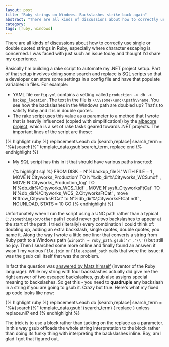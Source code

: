 ```yaml
---
layout: post
title: "Ruby strings on Windows. Backslashes strike back again"
abstract: "There are all kinds of discussions about how to correctly use single or double quoted strings in Ruby, especially where character escaping is concerned. I was faced with just such an issue today and thought I'd share my experience."
category: 
tags: [ruby, windows]
---
```

There are all kinds of [discussions](http://stackoverflow.com/questions/648156/backslashes-in-single-quoted-strings-vs-double-quoted-strings-in-ruby) about how to correctly use single or double quoted strings in Ruby, especially where character escaping is concerned. I was faced with just such an issue today and thought I'd share my experience.

Basically I'm building a rake script to automate my .NET project setup. Part of that setup involves doing some search and replace is SQL scripts so that a developer can store some settings in a config file and have that populate variables in files. For example:

* YAML file `config.yml` contains a setting called `production -> db -> backup_location`. The text in the file is `\\\\some\\unc\\path\\name`. You see how the backslashes in the Windows path are doubled up? That's to satisfy Ruby and it is in double quotes.
* The rake script uses this value as a parameter to a method that I wrote that is heavily influenced (copied with simplification!) by the [albacore project](https://github.com/derickbailey/Albacore), which is a set of rake tasks geared towards .NET projects. The important lines of the script are these:

{% highlight ruby %}
replacements.each do |search,replace|
    search_term = "%#{search}%"
    template_data.gsub!search_term, replace
end
{% endhighlight %}

* My SQL script has this in it that should have various paths inserted:

    {% highlight sql %}
    FROM  DISK = N'%backup_file%' WITH  FILE = 1
     , MOVE N'Cityworks_Production' TO N'%db_dir%\Cityworks_WCS.mdf'
     , MOVE N'Cityworks_Production_log' TO N'%db_dir%\Cityworks_WCS_1.ldf'
     , MOVE N'sysft_CityworksFtCat' TO N'%db_dir%\Cityworks_WCS_2.CityworksFtCat'
     , move N'ftrow_CityworksFtCat' to N'%db_dir%\CityworksFtCat.ndf'
    ,  NOUNLOAD,  STATS = 10
    GO
    {% endhighlight %}

Unfortunately when I run the script using a UNC path rather than a typical `C:/something/or/other` path I could never get two backslashes to appear at the start of the path. I tried (literally!) every combination I could think of: doubling up, adding an extra backslash, single quotes, double quotes, you name it. Along the way I wrote a little one liner that converts a string from Ruby path to a Windows path (`winpath = ruby_path.gsub('/','\\')`) but still no joy. Then I searched some more online and finally found an answer: it wasn't my various `File.join` or `File.expand_path` calls that were the issue: it was the gsub call itself that was the problem.

In fact the question was [answered by Matz himself](http://redmine.ruby-lang.org/issues/show/1443) (inventor of the Ruby language). While my string with four backslashes actually did give me the right answer of two escaped backslashes, gsub also assigns special meaning to backslashes. So get this - you need to **quadruple** any backslash in a string if you are going to gsub it. Crazy but true. Here's what my fixed up code looks like now:

{% highlight ruby %}
replacements.each do |search,replace|
    search_term = "%#{search}%"
    template_data.gsub! (search_term) { replace } unless replace.nil?
end
{% endhighlight %}

The trick is to use a block rather than tacking on the replace as a parameter. In this way gsub offloads the whole string interpretation to the block rather than doing its funky thing with interpreting the backslashes inline. Boy, am I glad I got that figured out.